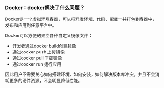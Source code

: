 ### Docker：docker解决了什么问题？

Docker是一个虚拟环境容器，可以将开发环境、代码、配置一并打包到容器中，发布和应用到任意平台中。

Docker可以方便的建立各种自定义镜像文件：

- 开发者通过docker build创建镜像
- 通过docker push 上传镜像
- 通过docker pull 下载镜像
- 通过docker run 运行应用

因此用户不需要关心如何搭建环境，如何安装，如何解决版本库冲突，并且不会消耗更多的硬件资源，不会明显降低性能。

